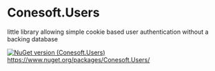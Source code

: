 # Conesoft.Users

little library allowing simple cookie based user authentication without a backing database

[![NuGet version (Conesoft.Users)](https://img.shields.io/nuget/v/Conesoft.Users.svg?style=flat-square)](https://www.nuget.org/packages/Conesoft.Users/)
https://www.nuget.org/packages/Conesoft.Users/
